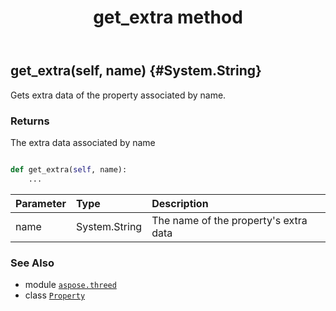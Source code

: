 ﻿---
title: get_extra method
second_title: Aspose.3D for Python via .NET API References
description: 
type: docs
weight: 30
url: /python-net/aspose.threed/property/get_extra/
is_root: false
---

## get_extra(self, name) {#System.String}

Gets extra data of the property associated by name.


### Returns 


The extra data associated by name


```python

def get_extra(self, name):
    ...
```


| Parameter | Type | Description |
| :- | :- | :- |
| name | System.String | The name of the property's extra data |



### See Also
* module [`aspose.threed`](../../)
* class [`Property`](/3d/python-net/aspose.threed/property)
